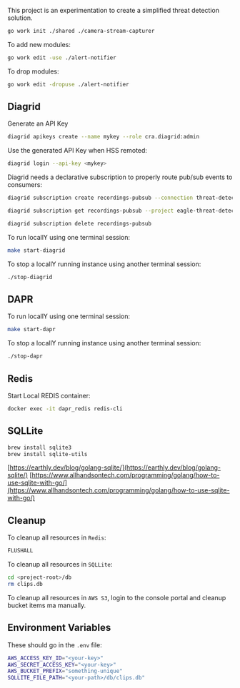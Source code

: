 This project is an experimentation to create a simplified threat detection solution.

```bash
go work init ./shared ./camera-stream-capturer 
```

To add new modules:

```bash
go work edit -use ./alert-notifier 
```

To drop modules:

```bash
go work edit -dropuse ./alert-notifier 
```

## Diagrid

Generate an API Key

```bash
diagrid apikeys create --name mykey --role cra.diagrid:admin
```

Use the generated API Key when HSS remoted:

```bash
diagrid login --api-key <mykey>
```

Diagrid needs a declarative subscription to properly route pub/sub events to consumers:

```bash
diagrid subscription create recordings-pubsub --connection threat-detection-pubsub  --topic recordings-topic --route /recordings-topic --scopes model-invoker
```

```bash
diagrid subscription get recordings-pubsub --project eagle-threat-detection
```

```bash
diagrid subscription delete recordings-pubsub
```

To run locallY using one terminal session:

```bash
make start-diagrid
```
To stop a locallY running instance using another terminal session:

```bash
./stop-diagrid
```

## DAPR

To run locallY using one terminal session:

```bash
make start-dapr
```
To stop a locallY running instance using another terminal session:

```bash
./stop-dapr
```

## Redis

Start Local REDIS container:

```bash
docker exec -it dapr_redis redis-cli
```

## SQLLite

```bash
brew install sqlite3
brew install sqlite-utils
```

[https://earthly.dev/blog/golang-sqlite/](https://earthly.dev/blog/golang-sqlite/)
[https://www.allhandsontech.com/programming/golang/how-to-use-sqlite-with-go/](https://www.allhandsontech.com/programming/golang/how-to-use-sqlite-with-go/)

## Cleanup

To cleanup all resources in `Redis`:

```bash
FLUSHALL
```

To cleanup all resources in `SQLLite`:

```bash
cd <project-root>/db
rm clips.db
```

To cleanup all resources in `AWS S3`, login to the console portal and cleanup bucket items ma manually.

## Environment Variables

These should go in the `.env` file:

```bash
AWS_ACCESS_KEY_ID="<your-key>"
AWS_SECRET_ACCESS_KEY="<your-key>"
AWS_BUCKET_PREFIX="something-unique"
SQLLITE_FILE_PATH="<your-path>/db/clips.db" 
```


